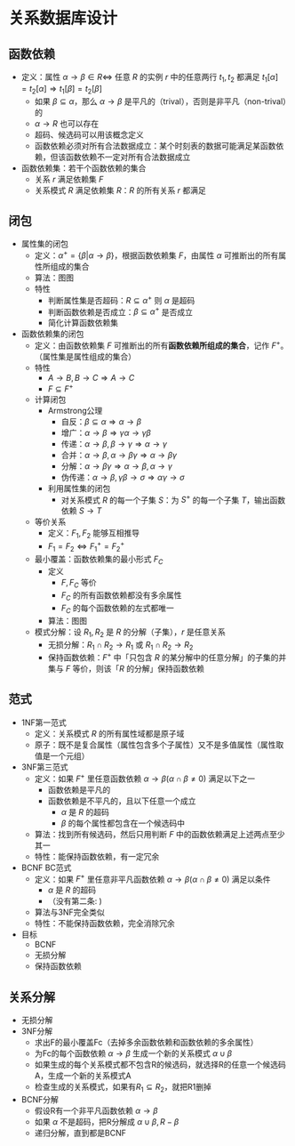 # 关系数据库设计

## 函数依赖

- 定义：属性 $\alpha\rightarrow\beta\in R\Leftrightarrow$ 任意 $R$ 的实例 $r$ 中的任意两行 $t_1, t_2$ 都满足 $t_1[\alpha]=t_2[\alpha]\Rightarrow t_1[\beta]=t_2[\beta]$
	- 如果 $\beta\subseteq \alpha$，那么 $\alpha\rightarrow\beta$ 是平凡的（trival），否则是非平凡（non-trival）的
	- $\alpha\rightarrow R$ 也可以存在
	- 超码、候选码可以用该概念定义
	- 函数依赖必须对所有合法数据成立：某个时刻表的数据可能满足某函数依赖，但该函数依赖不一定对所有合法数据成立
- 函数依赖集：若干个函数依赖的集合
	- 关系 $r$ 满足依赖集 $F$
	- 关系模式 $R$ 满足依赖集 $R$：$R$ 的所有关系 $r$ 都满足

## 闭包

- 属性集的闭包
	- 定义：$\alpha^+ = \{\beta\vert\alpha\rightarrow\beta\}$，根据函数依赖集 $F$，由属性 $\alpha$ 可推断出的所有属性所组成的集合
	- 算法：图图
	- 特性
		- 判断属性集是否超码：$R\subseteq \alpha^+$ 则 $\alpha$ 是超码
		- 判断函数依赖是否成立：$\beta\subseteq\alpha^+$ 是否成立
		- 简化计算函数依赖集
- 函数依赖集的闭包
	- 定义：由函数依赖集 $F$ 可推断出的所有**函数依赖所组成的集合**，记作 $F^+$。（属性集是属性组成的集合）
	- 特性
		- $A\rightarrow B, B\rightarrow C\Rightarrow A\rightarrow C$
		- $F\subseteq F^+$
	- 计算闭包
		- Armstrong公理
			- 自反：$\beta\subseteq \alpha\Rightarrow \alpha\rightarrow\beta$
			- 增广：$\alpha\rightarrow \beta\Rightarrow\gamma\alpha\rightarrow\gamma\beta$
			- 传递：$\alpha\rightarrow\beta,\beta\rightarrow\gamma\Rightarrow \alpha\rightarrow\gamma$
			- 合并：$\alpha\rightarrow\beta,\alpha\rightarrow\beta\gamma\Rightarrow \alpha\rightarrow\beta\gamma$
			- 分解：$\alpha\rightarrow\beta\gamma\Rightarrow\alpha\rightarrow\beta, \alpha\rightarrow\gamma$
			- 伪传递：$\alpha\rightarrow\beta, \gamma\beta\rightarrow\sigma\Rightarrow\alpha\gamma\rightarrow\sigma$
		- 利用属性集的闭包
			- 对关系模式 $R$ 的每一个子集 $S$：为 $S^+$ 的每一个子集 $T$，输出函数依赖 $S\rightarrow T$
	- 等价关系
		- 定义：$F_1,F_2$ 能够互相推导
		- $F_1=F_2\Leftrightarrow F_1^+ = F_2^+$
	- 最小覆盖：函数依赖集的最小形式 $F_C$
		- 定义
			- $F,F_C$ 等价
			- $F_C$ 的所有函数依赖都没有多余属性
			- $F_C$ 的每个函数依赖的左式都唯一
		- 算法：图图
	- 模式分解：设 $R_1,R_2$ 是 $R$ 的分解（子集），$r$ 是任意关系
		- 无损分解：$R_1\cap R_2\rightarrow R_1$ 或 $R_1\cap R_2\rightarrow R_2$
		- 保持函数依赖：$F^+$ 中「只包含 $R$ 的某分解中的任意分解」的子集的并集与 $F$ 等价，则该「$R$ 的分解」保持函数依赖

## 范式

- 1NF第一范式
	- 定义：关系模式 $R$ 的所有属性域都是原子域
	- 原子：既不是复合属性（属性包含多个子属性）又不是多值属性（属性取值是一个元组）
- 3NF第三范式
	- 定义：如果 $F^+$ 里任意函数依赖 $\alpha\rightarrow\beta(\alpha\cap\beta\neq 0)$ 满足以下之一
		- 函数依赖是平凡的
		- 函数依赖是不平凡的，且以下任意一个成立
			- $\alpha$ 是 $R$ 的超码
			- $\beta$ 的每个属性都包含在一个候选码中
	- 算法：找到所有候选码，然后只用判断 $F$ 中的函数依赖满足上述两点至少其一
	- 特性：能保持函数依赖，有一定冗余
- BCNF BC范式
	- 定义：如果 $F^+$ 里任意非平凡函数依赖 $\alpha\rightarrow\beta(\alpha\cap\beta\neq 0)$ 满足以条件
		- $\alpha$ 是 $R$ 的超码
		- （没有第二条: )
	- 算法与3NF完全类似
	- 特性：不能保持函数依赖，完全消除冗余
- 目标
	- BCNF
	- 无损分解
	- 保持函数依赖

## 关系分解

- 无损分解
- 3NF分解
	- 求出F的最小覆盖Fc（去掉多余函数依赖和函数依赖的多余属性）
	- 为Fc的每个函数依赖 $\alpha\rightarrow \beta$ 生成一个新的关系模式 $\alpha\cup\beta$
	- 如果生成的每个关系模式都不包含R的候选码，就选择R的任意一个候选码A，生成一个新的关系模式A
	- 检查生成的关系模式，如果有$R_1\subseteq R_2$，就把R1删掉
- BCNF分解
	- 假设R有一个非平凡函数依赖 $\alpha\rightarrow\beta$
	- 如果 $\alpha$ 不是超码，把R分解成 $\alpha\cup\beta, R-\beta$
	- 递归分解，直到都是BCNF